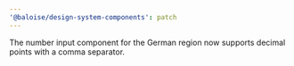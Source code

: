 ```yaml
---
'@baloise/design-system-components': patch
---
```


The number input component for the German region now supports decimal points with a comma separator.
